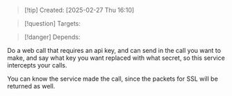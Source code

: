 
>[!tip] Created: [2025-02-27 Thu 16:10]

>[!question] Targets: 

>[!danger] Depends: 

Do a web call that requires an api key, and can send in the call you want to make, and say what key you want replaced with what secret, so this service intercepts your calls.

You can know the service made the call, since the packets for SSL will be returned as well.
